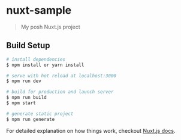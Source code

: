 # nuxt-sample

> My posh Nuxt.js project

## Build Setup

``` bash
# install dependencies
$ npm install or yarn install

# serve with hot reload at localhost:3000
$ npm run dev

# build for production and launch server
$ npm run build
$ npm start

# generate static project
$ npm run generate
```

For detailed explanation on how things work, checkout [Nuxt.js docs](https://nuxtjs.org).
